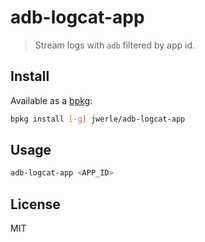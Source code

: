 adb-logcat-app
==============

> Stream logs with `adb` filtered by app id.

## Install

Available as a [bpkg](http://www.bpkg.sh/):

```sh
bpkg install [-g] jwerle/adb-logcat-app
```

## Usage

```sh
adb-logcat-app <APP_ID>
```

## License

MIT
